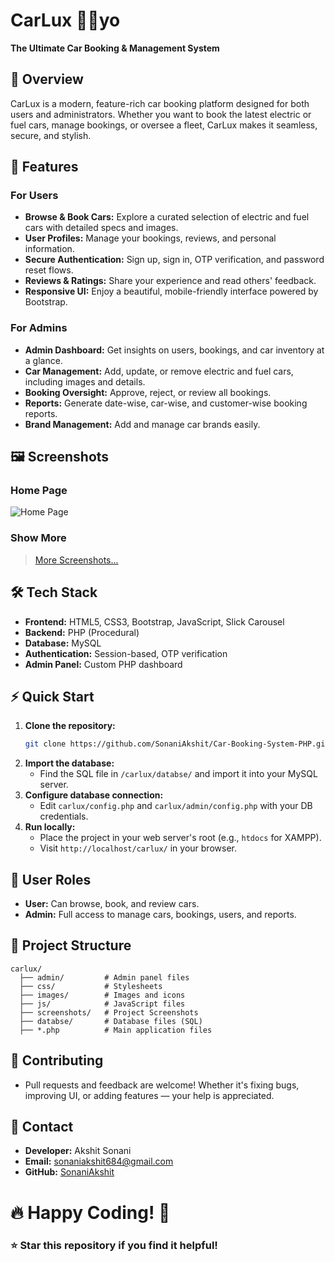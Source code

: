 # CarLux 🚗✨yo

**The Ultimate Car Booking & Management System**


## 🚀 Overview

CarLux is a modern, feature-rich car booking platform designed for both users and administrators. Whether you want to book the latest electric or fuel cars, manage bookings, or oversee a fleet, CarLux makes it seamless, secure, and stylish.


## 🌟 Features

### For Users
- **Browse & Book Cars:** Explore a curated selection of electric and fuel cars with detailed specs and images.
- **User Profiles:** Manage your bookings, reviews, and personal information.
- **Secure Authentication:** Sign up, sign in, OTP verification, and password reset flows.
- **Reviews & Ratings:** Share your experience and read others' feedback.
- **Responsive UI:** Enjoy a beautiful, mobile-friendly interface powered by Bootstrap.

### For Admins
- **Admin Dashboard:** Get insights on users, bookings, and car inventory at a glance.
- **Car Management:** Add, update, or remove electric and fuel cars, including images and details.
- **Booking Oversight:** Approve, reject, or review all bookings.
- **Reports:** Generate date-wise, car-wise, and customer-wise booking reports.
- **Brand Management:** Add and manage car brands easily.


## 🖼️ Screenshots

### Home Page
![Home Page](carlux/screenshots/home.png)

### Show More
>[More Screenshots...](https://github.com/SonaniAkshit/Car-Booking-System-PHP/tree/main/carlux/screenshots/README.md)



## 🛠️ Tech Stack

- **Frontend:** HTML5, CSS3, Bootstrap, JavaScript, Slick Carousel
- **Backend:** PHP (Procedural)
- **Database:** MySQL
- **Authentication:** Session-based, OTP verification
- **Admin Panel:** Custom PHP dashboard


## ⚡ Quick Start

1. **Clone the repository:**
   ```bash
   git clone https://github.com/SonaniAkshit/Car-Booking-System-PHP.git
   ```
2. **Import the database:**
   - Find the SQL file in `/carlux/databse/` and import it into your MySQL server.
3. **Configure database connection:**
   - Edit `carlux/config.php` and `carlux/admin/config.php` with your DB credentials.
4. **Run locally:**
   - Place the project in your web server's root (e.g., `htdocs` for XAMPP).
   - Visit `http://localhost/carlux/` in your browser.


## 👤 User Roles

- **User:** Can browse, book, and review cars.
- **Admin:** Full access to manage cars, bookings, users, and reports.


## 📂 Project Structure

```
carlux/
  ├── admin/         # Admin panel files
  ├── css/           # Stylesheets
  ├── images/        # Images and icons
  ├── js/            # JavaScript files
  ├── screenshots/   # Project Screenshots
  ├── databse/       # Database files (SQL)
  ├── *.php          # Main application files
```


## 🙌 Contributing
- Pull requests and feedback are welcome! Whether it's fixing bugs, improving UI, or adding features — your help is appreciated.

## 📧 Contact
- **Developer:** Akshit Sonani
- **Email:** sonaniakshit684@gmail.com
- **GitHub:** [SonaniAkshit](https://github.com/SonaniAkshit)

# 🔥 Happy Coding! 🚀
### ⭐ Star this repository if you find it helpful!
